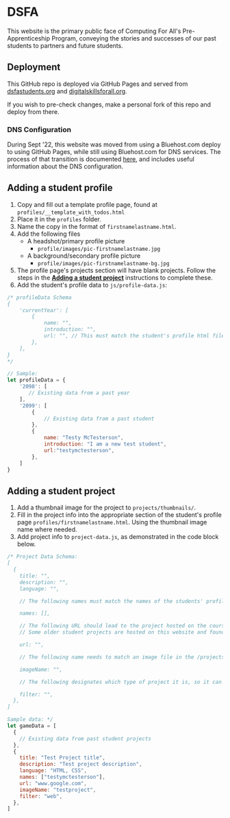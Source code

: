 # DSFA

This website is the primary public face of Computing For All's Pre-Apprenticeship Program, conveying the stories and successes of our past students to partners and future students.

## Deployment

This GitHub repo is deployed via GitHub Pages and served from [dsfastudents.org](https://www.dsfastudents.org/) and [digitalskillsforall.org](https://www.digitalskillsforall.org/).

If you wish to pre-check changes, make a personal fork of this repo and deploy from there.

### DNS Configuration

During Sept '22, this website was moved from using a Bluehost.com deploy to using GitHub Pages, while still using Bluehost.com for DNS services. The process of that transition is documented [here](https://docs.google.com/document/d/1wln7Wog64AbXoNNzSIJDIXlk0HgiTE8C38dOpyM2Ez0/edit?usp=sharing), and includes useful information about the DNS configuration.

## Adding a student profile

1. Copy and fill out a template profile page, found at `profiles/__template_with_todos.html`
1. Place it in the `profiles` folder.
1. Name the copy in the format of `firstnamelastname.html`.
1. Add the following files
    - A headshot/primary profile picture
      - `profile/images/pic-firstnamelastname.jpg`
    - A background/secondary profile picture
      - `profile/images/pic-firstnamelastname-bg.jpg`
1. The profile page's projects section will have blank projects. Follow the steps in the [**Adding a student project**](#adding-a-student-project) instructions to complete these.
1. Add the student's profile data to `js/profile-data.js`:

```js
/* profileData Schema
{
    'currentYear': [ 
        {
            name: "",
            introduction: "",
            url: "", // This must match the student's profile html file name
        },
    ],
}
*/

// Sample: 
let profileData = {
    '2098': [
       // Existing data from a past year 
    ],
    '2099': [
        {
            // Existing data from a past student
        },
        {
            name: "Testy McTesterson",
            introduction: "I am a new test student",
            url:"testymctesterson",
        },
    ]
}
```

## Adding a student project

1. Add a thumbnail image for the project to `projects/thumbnails/`.
1. Fill in the project info into the appropriate section of the student's profile page `profiles/firstnamelastname.html`. Using the thumbnail image name where needed.
1. Add project info to `project-data.js`, as demonstrated in the code block below.

```js
/* Project Data Schema:
[
  {
    title: "",
    description: "",
    language: "",

    // The following names must match the names of the students' profile HTML files 

    names: [],

    // The following URL should lead to the project hosted on the course's game development platform (ex: Scratch, Tynker, etc) or it's web host platform (ex: GitHub Pages)
    // Some older student projects are hosted on this website and found in the projects folder, but new projects should be hosted on the aformentioned platforms. 

    url: "", 

    // The following name needs to match an image file in the /projects/thumbnails folder.

    imageName: "", 

    // The following designates which type of project it is, so it can be filtered using buttons on projects/index.html

    filter: "",
  },
]

Sample data: */
let gameData = [
  {
    // Existing data from past student projects
  },
  {
    title: "Test Project title",
    description: "Test project description",
    language: "HTML, CSS",
    names: ["testymctesterson"],
    url: "www.google.com",
    imageName: "testproject",
    filter: "web",
  },
]
```
